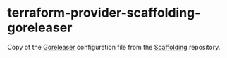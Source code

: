 # terraform-provider-scaffolding-goreleaser

Copy of the [Goreleaser](https://goreleaser.com/) configuration file from the [Scaffolding](https://github.com/hashicorp/terraform-provider-scaffolding) repository.
